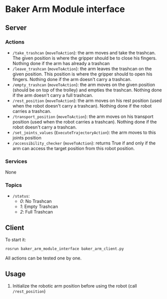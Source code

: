# Baker Arm Module interface

## Server

### Actions

* `/take_trashcan` (`moveToAction`): the arm moves and take the trashcan. The given position is where the gripper should be to close his fingers.
Nothing done if the arm has already a trashcan
* `/leave_trashcan` (`moveToAction`): the arm leaves the trashcan on the given position. This position is where the gripper should to open his fingers. Nothing done if the arm doesn't carry a trashcan.
* `/empty_trashcan` (`moveToAction`): the arm moves on the given position (should be on top of the trolley) and empties the trashcan. Nothing done if the arm doesn't carry a full trashcan.
* `/rest_position` (`moveToAction`): the arm moves on his rest position (used when the robot doesn't carry a trashcan). Nothing done if the robot carries a trashcan.
* `/transport_position` (`moveToAction`): the arm moves on his transport position (used when the robot carries a trashcan). Nothing done if the robot doesn't carry a trashcan.
* `/set_joints_values` (`ExecuteTrajectoryAction`): the arm moves to this joints position
* `/accessibility_checker` (`moveToAction`): returns True if and only if the arm can access the target position from this robot position.

### Services
None

### Topics
* `/status`:
  * _0_: No Trashcan
  * _1_: Empty Trashcan
  * _2_: Full Trashcan

## Client

To start it:
```
rosrun baker_arm_module_interface baker_arm_client.py
```
All actions can be tested one by one.

## Usage

1. Initialize the robotic arm position before using the robot (call `/rest_position`)

